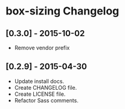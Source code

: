 # box-sizing Changelog

## [0.3.0] - 2015-10-02

* Remove vendor prefix

## [0.2.9] - 2015-04-30

* Update install docs.
* Create CHANGELOG file.
* Create LICENSE file.
* Refactor Sass comments.

